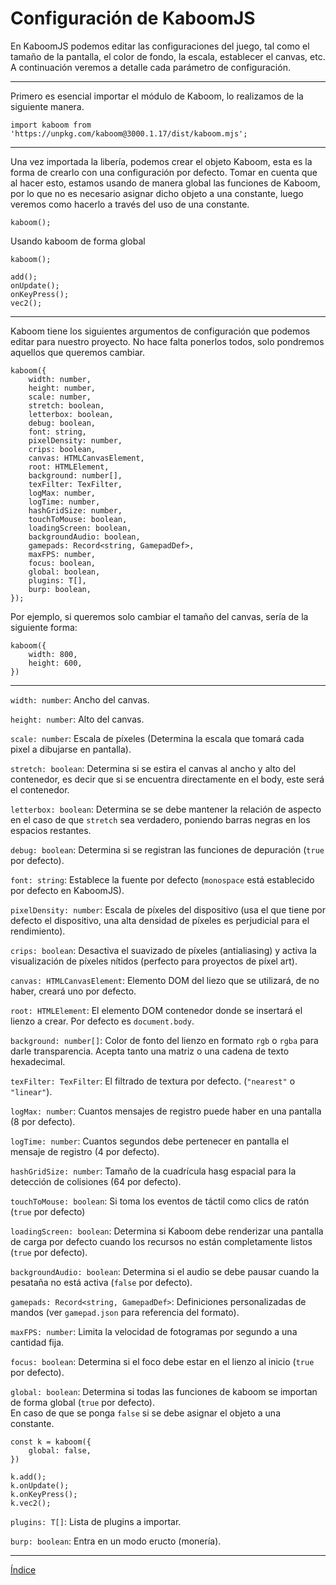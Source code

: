 # Configuración de KaboomJS

En KaboomJS podemos editar las configuraciones del juego, tal como el tamaño de la pantalla, el color de fondo, la escala, establecer el canvas, etc.
A continuación veremos a detalle cada parámetro de configuración.

---

Primero es esencial importar el módulo de Kaboom, lo realizamos de la siguiente manera.

`import kaboom from 'https://unpkg.com/kaboom@3000.1.17/dist/kaboom.mjs';`

---

Una vez importada la libería, podemos crear el objeto Kaboom, esta es la forma de crearlo con una configuración por defecto.
Tomar en cuenta que al hacer esto, estamos usando de manera global las funciones de Kaboom, por lo que no es necesario asignar dicho objeto a una constante,
luego veremos como hacerlo a través del uso de una constante.

`kaboom();`

Usando kaboom de forma global

```
kaboom();

add();
onUpdate();
onKeyPress();
vec2();
```

---

Kaboom tiene los siguientes argumentos de configuración que podemos editar para nuestro proyecto. No hace falta ponerlos todos, solo pondremos aquellos que queremos cambiar.

```
kaboom({
    width: number,
    height: number,
    scale: number,
    stretch: boolean,
    letterbox: boolean,
    debug: boolean,
    font: string,
    pixelDensity: number,
    crips: boolean,
    canvas: HTMLCanvasElement,
    root: HTMLElement,
    background: number[],
    texFilter: TexFilter,
    logMax: number,
    logTime: number,
    hashGridSize: number,
    touchToMouse: boolean,
    loadingScreen: boolean,
    backgroundAudio: boolean,
    gamepads: Record<string, GamepadDef>,
    maxFPS: number,
    focus: boolean,
    global: boolean,
    plugins: T[],
    burp: boolean,
});
```

Por ejemplo, si queremos solo cambiar el tamaño del canvas, sería de la siguiente forma:

```
kaboom({
    width: 800,
    height: 600,
})
```

---

`width: number`: Ancho del canvas.

`height: number`: Alto del canvas.

`scale: number`: Escala de píxeles (Determina la escala que tomará cada pixel a dibujarse en pantalla).

`stretch: boolean`: Determina si se estira el canvas al ancho y alto del contenedor, es decir que si se encuentra directamente en el body, este será el contenedor.

`letterbox: boolean`: Determina se se debe mantener la relación de aspecto en el caso de que `stretch` sea verdadero, poniendo barras negras en los espacios restantes.

`debug: boolean`: Determina si se registran las funciones de depuración (`true` por defecto).

`font: string`: Establece la fuente por defecto (`monospace` está establecido por defecto en KaboomJS).

`pixelDensity: number`: Escala de píxeles del dispositivo (usa el que tiene por defecto el dispositivo, una alta densidad de píxeles es perjudicial para el rendimiento).

`crips: boolean`: Desactiva el suavizado de píxeles (antialiasing) y activa la visualización de píxeles nítidos (perfecto para proyectos de píxel art).

`canvas: HTMLCanvasElement`: Elemento DOM del liezo que se utilizará, de no haber, creará uno por defecto.

`root: HTMLElement`: El elemento DOM contenedor donde se insertará el lienzo a crear. Por defecto es `document.body`.

`background: number[]`: Color de fonto del lienzo en formato `rgb` o `rgba` para darle transparencia. Acepta tanto una matriz o una cadena de texto hexadecimal.

`texFilter: TexFilter`: El filtrado de textura por defecto. (`"nearest"` o `"linear"`).

`logMax: number`: Cuantos mensajes de registro puede haber en una pantalla (8 por defecto).

`logTime: number`: Cuantos segundos debe pertenecer en pantalla el mensaje de registro (4 por defecto).

`hashGridSize: number`: Tamaño de la cuadrícula hasg espacial para la detección de colisiones (64 por defecto).

`touchToMouse: boolean`: Si toma los eventos de táctil como clics de ratón (`true` por defecto)

`loadingScreen: boolean`: Determina si Kaboom debe renderizar una pantalla de carga por defecto cuando los recursos no están completamente listos (`true` por defecto).

`backgroundAudio: boolean`: Determina si el audio se debe pausar cuando la pesataña no está activa (`false` por defecto).

`gamepads: Record<string, GamepadDef>`: Definiciones personalizadas de mandos (ver `gamepad.json` para referencia del formato).

`maxFPS: number`: Limita la velocidad de fotogramas por segundo a una cantidad fija.

`focus: boolean`: Determina si el foco debe estar en el lienzo al inicio (`true` por defecto).

`global: boolean`: Determina si todas las funciones de kaboom se importan de forma global (`true` por defecto).\
En caso de que se ponga `false` si se debe asignar el objeto a una constante.
```
const k = kaboom({
    global: false,
})

k.add();
k.onUpdate();
k.onKeyPress();
k.vec2();
```

`plugins: T[]`: Lista de plugins a importar.

`burp: boolean`: Entra en un modo eructo (monería).

---

[Índice](https://github.com/mishicoder/KaboomDoc-ES-/blob/main/doc/1.%20Introduccion/0.%20Indice.md)
